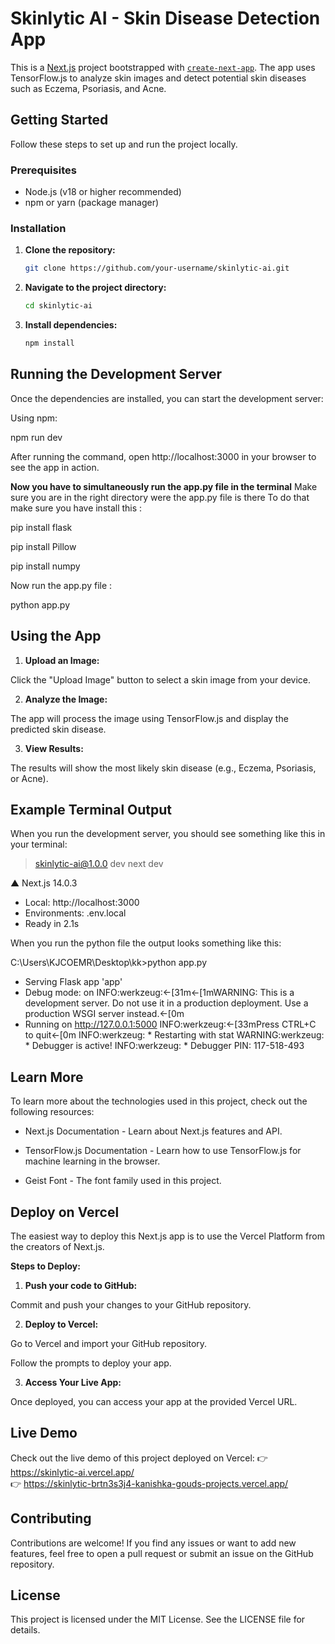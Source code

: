 # Skinlytic AI - Skin Disease Detection App

This is a [Next.js](https://nextjs.org) project bootstrapped with [`create-next-app`](https://nextjs.org/docs/app/api-reference/cli/create-next-app). The app uses TensorFlow.js to analyze skin images and detect potential skin diseases such as Eczema, Psoriasis, and Acne.

## Getting Started

Follow these steps to set up and run the project locally.

### Prerequisites

- Node.js (v18 or higher recommended)
- npm or yarn (package manager)

### Installation

1. **Clone the repository:**

   ```bash
   git clone https://github.com/your-username/skinlytic-ai.git

2. **Navigate to the project directory:**

   ```bash
   cd skinlytic-ai

3. **Install dependencies:**

   ```bash
   npm install

## Running the Development Server
Once the dependencies are installed, you can start the development server:

Using npm:

npm run dev

After running the command, open http://localhost:3000 in your browser to see the app in action.

**Now you have to simultaneously run the app.py file in the terminal**
Make sure you are in the right directory were the app.py file is there
To do that make sure you have install this :

pip install flask

pip install Pillow

pip install numpy

Now run the app.py file :

python app.py

## Using the App
1. **Upload an Image:**

Click the "Upload Image" button to select a skin image from your device.

2. **Analyze the Image:**

The app will process the image using TensorFlow.js and display the predicted skin disease.

3. **View Results:**

The results will show the most likely skin disease (e.g., Eczema, Psoriasis, or Acne).

## Example Terminal Output
When you run the development server, you should see something like this in your terminal:

> skinlytic-ai@1.0.0 dev
> next dev

  ▲ Next.js 14.0.3
  - Local:        http://localhost:3000
  - Environments: .env.local
  - Ready in 2.1s

When you run the python file the output looks something like this:

C:\Users\KJCOEMR\Desktop\kk>python app.py
 * Serving Flask app 'app'
 * Debug mode: on
INFO:werkzeug:←[31m←[1mWARNING: This is a development server. Do not use it in a production deployment. Use a production WSGI server instead.←[0m
 * Running on http://127.0.0.1:5000
INFO:werkzeug:←[33mPress CTRL+C to quit←[0m
INFO:werkzeug: * Restarting with stat
WARNING:werkzeug: * Debugger is active!
INFO:werkzeug: * Debugger PIN: 117-518-493


## Learn More
To learn more about the technologies used in this project, check out the following resources:

- Next.js Documentation - Learn about Next.js features and API.

- TensorFlow.js Documentation - Learn how to use TensorFlow.js for machine learning in the browser.

- Geist Font - The font family used in this project.

## Deploy on Vercel
The easiest way to deploy this Next.js app is to use the Vercel Platform from the creators of Next.js.

**Steps to Deploy:**
1. **Push your code to GitHub:**

Commit and push your changes to your GitHub repository.

2. **Deploy to Vercel:**

Go to Vercel and import your GitHub repository.

Follow the prompts to deploy your app.

3. **Access Your Live App:**

Once deployed, you can access your app at the provided Vercel URL.

## Live Demo
Check out the live demo of this project deployed on Vercel:
👉 https://skinlytic-ai.vercel.app/  
👉 https://skinlytic-brtn3s3j4-kanishka-gouds-projects.vercel.app/

## Contributing
Contributions are welcome! If you find any issues or want to add new features, feel free to open a pull request or submit an issue on the GitHub repository.

## License
This project is licensed under the MIT License. See the LICENSE file for details.

